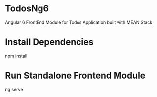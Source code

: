 # TodosNg6
Angular 6 FrontEnd Module for Todos Application built with MEAN Stack

# Install Dependencies
npm install

# Run Standalone Frontend Module
ng serve